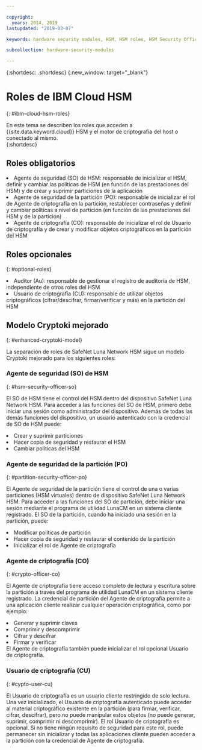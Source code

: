 ```yaml
---

copyright:
  years: 2014, 2019
lastupdated: "2019-03-07"

keywords: hardware security modules, HSM, HSM roles, HSM Security Officer, Partition Security Officer, Crypto Officer, Auditor, Crypto User, Appliance Admin, HSM Security Officer, Partition Security Officer, cryptographic, keys,

subcollection: hardware-security-modules

---
```


{:shortdesc: .shortdesc}
{:new_window: target="_blank"}

# Roles de IBM Cloud HSM
{: #ibm-cloud-hsm-roles}

En este tema se describen los roles que acceden a {{site.data.keyword.cloud}} HSM y el motor de criptografía del host o conectado al mismo.  
{:shortdesc}

## Roles obligatorios
<li>Agente de seguridad (SO) de HSM: responsable de inicializar el HSM, definir y cambiar las políticas de HSM (en función de las prestaciones del HSM) y de crear y suprimir particiones de la aplicación
<li>Agente de seguridad de la partición (PO): responsable de inicializar el rol de Agente de criptografía en la partición, restablecer contraseñas y definir y cambiar políticas a nivel de partición (en función de las prestaciones del HSM y de la partición)
<li>Agente de criptografía (CO): responsable de inicializar el rol de Usuario de criptografía y de crear y modificar objetos criptográficos en la partición del HSM

## Roles opcionales
{: #optional-roles}

<li>Auditor (Au): responsable de gestionar el registro de auditoría de HSM, independiente de otros roles del HSM
<li>Usuario de criptografía (CU): responsable de utilizar objetos criptográficos (cifrar/descifrar, firmar/verificar y más) en la partición del HSM

## Modelo Cryptoki mejorado
{: #enhanced-cryptoki-model}

La separación de roles de SafeNet Luna Network HSM sigue un modelo Cryptoki mejorado para los siguientes roles:

### Agente de seguridad (SO) de HSM
{: #hsm-security-officer-so}

El SO de HSM tiene el control del HSM dentro del dispositivo SafeNet Luna Network HSM. Para acceder a las funciones del SO de HSM, primero debe iniciar una sesión como administrador del dispositivo.
Además de todas las demás funciones del dispositivo, un usuario autenticado con la credencial de SO de HSM puede:
<li>Crear y suprimir particiones
<li>Hacer copia de seguridad y restaurar el HSM
<li>Cambiar políticas del HSM

### Agente de seguridad de la partición (PO)
{: #partition-security-officer-po}

El Agente de seguridad de la partición tiene el control de una o varias particiones (HSM virtuales) dentro de dispositivo SafeNet Luna Network HSM. Para acceder a las funciones del SO de partición, debe iniciar una sesión mediante el programa de utilidad LunaCM en un sistema cliente registrado.
El SO de la partición, cuando ha iniciado una sesión en la partición, puede:
<li>Modificar políticas de partición
<li>Hacer copia de seguridad y restaurar el contenido de la partición
<li>Inicializar el rol de Agente de criptografía

### Agente de criptografía (CO)
{: #crypto-officer-co}

El Agente de criptografía tiene acceso completo de lectura y escritura sobre la partición a través del programa de utilidad LunaCM en un sistema cliente registrado. La credencial de partición del Agente de criptografía permite a una aplicación cliente realizar cualquier operación criptográfica, como por ejemplo:
<li>Generar y suprimir claves
<li>Comprimir y descomprimir
<li>Cifrar y descifrar
<li>Firmar y verificar</li>
El Agente de criptografía también puede inicializar el rol opcional Usuario de criptografía.

### Usuario de criptografía (CU)
{: #cypto-user-cu}

El Usuario de criptografía es un usuario cliente restringido de solo lectura. Una vez inicializado, el Usuario de criptografía autenticado puede acceder al material criptográfico existente en la partición (para firmar, verificar, cifrar, descifrar), pero no puede manipular estos objetos (no puede generar, suprimir, comprimir ni descomprimir).
El rol Usuario de criptografía es opcional. Si no tiene ningún requisito de seguridad para este rol, puede permanecer sin inicializar y todas las aplicaciones cliente pueden acceder a la partición con la credencial de Agente de criptografía.
